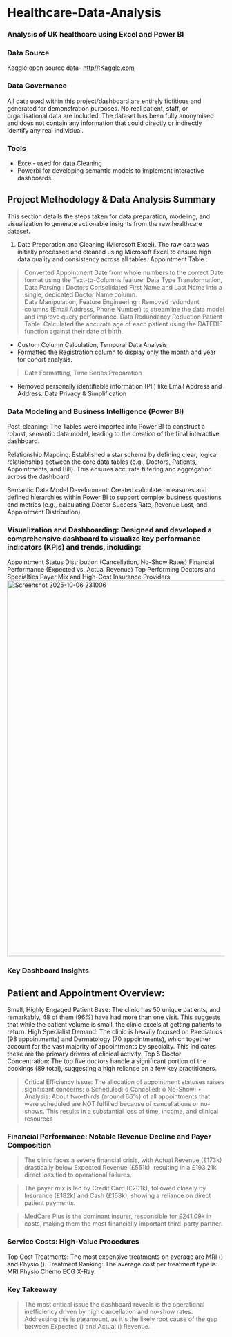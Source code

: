 # Healthcare-Data-Analysis
### Analysis of UK healthcare using Excel and Power BI

### Data Source
Kaggle open source data- [http//:Kaggle.com](https://www.kaggle.com/datasets)

### Data Governance 
All data used within this project/dashboard are entirely fictitious and generated for demonstration purposes. No real patient, staff, or organisational data are included. The dataset has been fully anonymised and does not contain any information that could directly or indirectly identify any real individual.

### Tools
- Excel- used for data Cleaning
- Powerbi for developing semantic models to implement interactive dashboards.

## Project Methodology & Data Analysis Summary

This section details the steps taken for data preparation, modeling, and visualization to generate actionable insights from the raw healthcare dataset.
1. Data Preparation and Cleaning (Microsoft Excel).
The raw data was initially processed and cleaned using Microsoft Excel to ensure high data quality and consistency across all tables.
Appointment	Table :
> Converted Appointment Date from whole numbers to the correct Date format using the Text-to-Columns feature.
> Data Type Transformation, Data Parsing : Doctors	Consolidated First Name and Last Name into a single, dedicated Doctor Name column.	
> Data Manipulation, Feature Engineering : Removed redundant columns (Email Address, Phone Number) to streamline the data model and improve query performance.
>Data Redundancy Reduction Patient Table:	Calculated the accurate age of each patient using the DATEDIF function against their date of birth.	
- Custom Column Calculation, Temporal Data Analysis
- Formatted the Registration column to display only the month and year for cohort analysis.	
> Data Formatting, Time Series Preparation
- Removed personally identifiable information (PII) like Email Address and Address.	Data Privacy & Simplification

### Data Modeling and Business Intelligence (Power BI)

Post-cleaning:
The Tables were  imported into Power BI to construct a robust, semantic data model, leading to the creation of the final interactive dashboard.

Relationship Mapping: Established a star schema by defining clear, logical relationships between the core data tables (e.g., Doctors, Patients, Appointments, and Bill). This ensures accurate filtering and aggregation across the dashboard.

Semantic Data Model Development: Created calculated measures and defined hierarchies within Power BI to support complex business questions and metrics (e.g., calculating Doctor Success Rate, Revenue Lost, and Appointment Distribution).

### Visualization and Dashboarding: Designed and developed a comprehensive dashboard to visualize key performance indicators (KPIs) and trends, including:
Appointment Status Distribution (Cancellation, No-Show Rates)
Financial Performance (Expected vs. Actual Revenue)
Top Performing Doctors and Specialties
Payer Mix and High-Cost Insurance Providers
<img width="1855" height="870" alt="Screenshot 2025-10-06 231006" src="https://github.com/user-attachments/assets/cdd2944a-06f4-47a6-81be-e3d7d0ecc0aa" />


### Key Dashboard Insights

## Patient and Appointment Overview: 
Small, Highly Engaged Patient Base: The clinic has 50 unique patients, and remarkably, 48 of them (96%) have had more than one visit. This suggests that while the patient volume is small, the clinic excels at getting patients to return.
High Specialist Demand: The clinic is heavily focused on Paediatrics (98 appointments) and Dermatology (70 appointments), which together account for the vast majority of appointments by specialty. This indicates these are the primary drivers of clinical activity.
Top 5 Doctor Concentration: The top five doctors handle a significant portion of the bookings (89 total), suggesting a high reliance on a few key practitioners.

> Critical Efficiency Issue: The allocation of appointment statuses raises significant concerns:
o Scheduled:
o Cancelled:
o No-Show:
• Analysis: About two-thirds (around 66%) of all appointments that were scheduled are NOT fulfilled because of cancellations or no-shows. This results in a substantial loss of time, income, and clinical resources

### Financial Performance: Notable Revenue Decline and Payer Composition
> The clinic faces a severe financial crisis, with Actual Revenue (£173k) drastically below Expected Revenue (£551k), resulting in a £193.21k direct loss tied to operational failures.

> The payer mix is led by Credit Card (£201k), followed closely by Insurance (£182k) and Cash (£168k), showing a reliance on direct patient payments.

> MedCare Plus is the dominant insurer, responsible for £241.09k in costs, making them the most financially important third-party partner.

### Service Costs: High-Value Procedures
Top Cost Treatments: The most expensive treatments on average are MRI () and Physio ().
Treatment Ranking: The average cost per treatment type is: MRI Physio Chemo ECG X-Ray.

### Key Takeaway 
> The most critical issue the dashboard reveals is the operational inefficiency driven by high cancellation and no-show rates. Addressing this is paramount, as it's the likely root cause of the gap between Expected () and Actual () Revenue.











